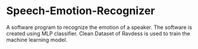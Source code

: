 # Speech-Emotion-Recognizer
A software program to recognize the emotion of a speaker. The software is created using MLP classifier. Clean Dataset of Ravdess is used to train the machine learning model.
